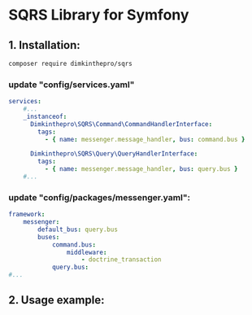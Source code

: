 # SQRS Library for Symfony

## 1. Installation:
```bash
composer require dimkinthepro/sqrs
```

### update "config/services.yaml"
```yaml
services:
    #...
    _instanceof:
      Dimkinthepro\SQRS\Command\CommandHandlerInterface:
        tags:
          - { name: messenger.message_handler, bus: command.bus }

      Dimkinthepro\SQRS\Query\QueryHandlerInterface:
        tags:
          - { name: messenger.message_handler, bus: query.bus }
    #...
```

### update "config/packages/messenger.yaml":

```yaml
framework:
    messenger:
        default_bus: query.bus
        buses:
            command.bus:
                middleware:
                    - doctrine_transaction
            query.bus:
#...
```

## 2. Usage example:
